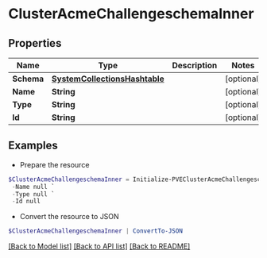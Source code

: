 # ClusterAcmeChallengeschemaInner
## Properties

Name | Type | Description | Notes
------------ | ------------- | ------------- | -------------
**Schema** | [**SystemCollectionsHashtable**](.md) |  | [optional] 
**Name** | **String** |  | [optional] 
**Type** | **String** |  | [optional] 
**Id** | **String** |  | [optional] 

## Examples

- Prepare the resource
```powershell
$ClusterAcmeChallengeschemaInner = Initialize-PVEClusterAcmeChallengeschemaInner  -Schema null `
 -Name null `
 -Type null `
 -Id null
```

- Convert the resource to JSON
```powershell
$ClusterAcmeChallengeschemaInner | ConvertTo-JSON
```

[[Back to Model list]](../README.md#documentation-for-models) [[Back to API list]](../README.md#documentation-for-api-endpoints) [[Back to README]](../README.md)

